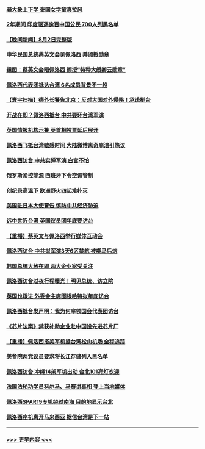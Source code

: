 #### [骑大象上下学 泰国女学童真拉风](../pages/prog202/a103493623.md?t=08031551) 
#### [2年期间 印度驱逐逾百中国公民 700人列黑名单](../pages/prog202/a103493594.md?t=08031551) 
#### [【晚间新闻】8月2日完整版](../pages/prog202/a103493468.md?t=08031551) 
#### [中华民国总统蔡英文会见佩洛西 并颁授勋章](../pages/prog202/a103493486.md?t=08031551) 
#### [组图：蔡英文会晤佩洛西 颁授“特种大绶卿云勋章”](../pages/prog202/a103493509.md?t=08031551) 
#### [佩洛西代表团抵达台湾 6名成员背景不一般](../pages/prog202/a103493520.md?t=08031551) 
#### [【寰宇扫描】德外长警告北京：反对大国对外侵略！承诺挺台](../pages/prog202/a103493507.md?t=08031551) 
#### [开战在即？佩洛西抵台 中共要环台湾军演](../pages/prog202/a103493491.md?t=08031551) 
#### [英国情报机构示警 英首相投票延后展开](../pages/prog202/a103493462.md?t=08031551) 
#### [佩洛西飞抵台湾敏感时间 大陆微博离奇崩溃引热议](../pages/prog202/a103493427.md?t=08031551) 
#### [佩洛西访台 中共实弹军演 白宫不怕](../pages/prog202/a103493308.md?t=08031551) 
#### [俄罗斯紧控能源 西班牙下令空调管制](../pages/prog202/a103493312.md?t=08031551) 
#### [创纪录高温下 欧洲野火四起难扑灭](../pages/prog202/a103493314.md?t=08031551) 
#### [美国驻日本大使警告 慎防中共经济胁迫](../pages/prog202/a103493341.md?t=08031551) 
#### [远中共近台湾 英国议员团年底要访台](../pages/prog202/a103493305.md?t=08031551) 
#### [【重播】蔡英文与佩洛西举行媒体互动会](../pages/prog202/a103493186.md?t=08031551) 
#### [佩洛西访台 中共拟军演3天6区禁航 被嘲马后炮](../pages/prog202/a103493153.md?t=08031551) 
#### [韩国总统大赦在即 两大企业家受关注](../pages/prog202/a103493059.md?t=08031551) 
#### [佩洛西访台过夜行程曝光！明见总统、访立院](../pages/prog202/a103493035.md?t=08031551) 
#### [英国也跟进 外委会主席图根哈特拟年底访台](../pages/prog202/a103493047.md?t=08031551) 
#### [佩洛西抵台发声明：我为何率领国会代表团访台](../pages/prog202/a103492932.md?t=08031551) 
#### [《芯片法案》禁获补助企业赴中国设先进芯片厂](../pages/prog202/a103492914.md?t=08031551) 
#### [【重播】佩洛西搭美军机抵台湾松山机场 全程追踪](../pages/prog202/a103492868.md?t=08031551) 
#### [美参院两党议员要求将长江存储列入黑名单](../pages/prog202/a103492895.md?t=08031551) 
#### [佩洛西访台 冲绳14架军机出动 台北101亮灯欢迎](../pages/prog202/a103492905.md?t=08031551) 
#### [法国法轮功学员科尔马、马赛讲真相 登上当地媒体](../pages/prog202/a103492885.md?t=08031551) 
#### [佩洛西SPAR19专机绕过南海 目的地显示台北](../pages/prog202/a103492864.md?t=08031551) 
#### [佩洛西座机离开马来西亚 据信台湾是下一站](../pages/prog202/a103492821.md?t=08031551) 

----
#### [ >>> 更早内容 <<< ](../indexes/prog202-earlier.md)
